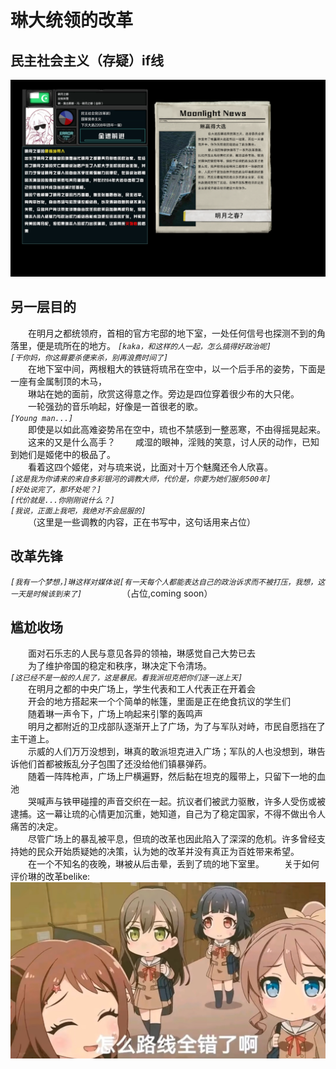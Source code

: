 # 琳大统领的改革 
## 民主社会主义（存疑）if线
![如果你能看到这个说明,那就是图片根本加载不出来](https://github.com/TKPniaDevelopmentDepartment/TKPnia-Shit-Production-Department/blob/main/images/番外篇4-1.png)
## 另一层目的
&emsp;&emsp;在明月之都统领府，首相的官方宅邸的地下室，一处任何信号也探测不到的角落里，便是琉所在的地方。 
*```[kaka，和这样的人一起，怎么搞得好政治呢]```*  
*```[干你妈，你这屑要杀便来杀，别再浪费时间了]```*  
&emsp;&emsp;在地下室中间，两根粗大的铁链将琉吊在空中，以一个后手吊的姿势，下面是一座有金属制顶的木马，  
&emsp;&emsp;琳站在她的面前，欣赏这得意之作。旁边是四位穿着很少布的大只佬。  
&emsp;&emsp;一轮强劲的音乐响起，好像是一首很老的歌。  
*```[Young man...]```*  
&emsp;&emsp;即使是以如此高难姿势吊在空中，琉也不禁感到一整恶寒，不由得摇晃起来。  
&emsp;&emsp;这来的又是什么高手？
&emsp;&emsp;咸湿的眼神，淫贱的笑意，讨人厌的动作，已知到她们是姬佬中的极品了。  
&emsp;&emsp;看着这四个姬佬，对与琉来说，比面对十万个魅魔还令人欣喜。  
*```[这是我为你请来的来自多彩银河的调教大师，代价是，你要为她们服务500年]```*  
*```[好处说完了，那坏处呢？]```*  
*```[代价就是...你刚刚说什么？]```*  
*```[我说，正面上我吧，我绝对不会屈服的]```*  
&emsp;&emsp;（这里是一些调教的内容，正在书写中，这句话用来占位）  
## 改革先锋
*```[我有一个梦想，]琳这样对媒体说[有一天每个人都能表达自己的政治诉求而不被打压，我想，这一天是时候该到来了]```*
&emsp;&emsp;
&emsp;&emsp;（占位,coming soon）  
## 尴尬收场
&emsp;&emsp;面对石乐志的人民与意见各异的领袖，琳感觉自己大势已去  
&emsp;&emsp;为了维护帝国的稳定和秩序，琳决定下令清场。  
*```[这已经不是一般的人民了，这是暴民。看我派坦克把你们逐一送上天]```*  
&emsp;&emsp;在明月之都的中央广场上，学生代表和工人代表正在开着会  
&emsp;&emsp;开会的地方搭起来一个个简单的帐篷，里面是正在绝食抗议的学生们  
&emsp;&emsp;随着琳一声令下，广场上响起来引擎的轰鸣声  
&emsp;&emsp;明月之都附近的卫戍部队逐渐开上了广场，为了与军队对峙，市民自愿挡在了主干道上。    
&emsp;&emsp;示威的人们万万没想到，琳真的敢派坦克进入广场；军队的人也没想到，琳告诉他们首都被叛乱分子包围了还没给他们镇暴弹药。  
&emsp;&emsp;随着一阵阵枪声，广场上尸横遍野，然后黏在坦克的履带上，只留下一地的血池  
&emsp;&emsp;哭喊声与铁甲碰撞的声音交织在一起。抗议者们被武力驱散，许多人受伤或被逮捕。这一幕让琉的心情更加沉重，她知道，自己为了稳定国家，不得不做出令人痛苦的决定。  
&emsp;&emsp;尽管广场上的暴乱被平息，但琉的改革也因此陷入了深深的危机。许多曾经支持她的民众开始质疑她的决策，认为她的改革并没有真正为百姓带来希望。  
&emsp;&emsp;在一个不知名的夜晚，琳被从后击晕，丢到了琉的地下室里。
&emsp;&emsp;关于如何评价琳的改革belike:  
![如果你能看到这个说明,那就是图片根本加载不出来](https://github.com/TKPniaDevelopmentDepartment/TKPnia-Shit-Production-Department/blob/main/images/调整航线.png)
